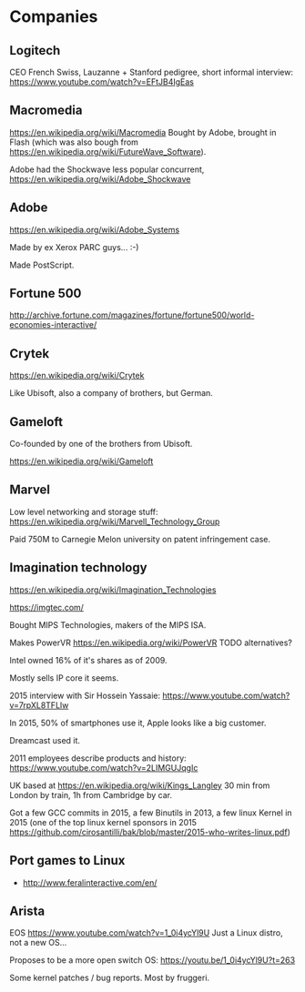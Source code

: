 # Companies

## Logitech

CEO French Swiss, Lauzanne + Stanford pedigree, short informal interview: <https://www.youtube.com/watch?v=EFtJB4IgEas>

## Macromedia

<https://en.wikipedia.org/wiki/Macromedia> Bought by Adobe, brought in Flash (which was also bough from <https://en.wikipedia.org/wiki/FutureWave_Software>).

Adobe had the Shockwave less popular concurrent, <https://en.wikipedia.org/wiki/Adobe_Shockwave>

## Adobe

<https://en.wikipedia.org/wiki/Adobe_Systems>

Made by ex Xerox PARC guys... :-)

Made PostScript.

## Fortune 500

<http://archive.fortune.com/magazines/fortune/fortune500/world-economies-interactive/>

## Crytek

<https://en.wikipedia.org/wiki/Crytek>

Like Ubisoft, also a company of brothers, but German.

## Gameloft

Co-founded by one of the brothers from Ubisoft.

<https://en.wikipedia.org/wiki/Gameloft>

## Marvel

Low level networking and storage stuff: <https://en.wikipedia.org/wiki/Marvell_Technology_Group>

Paid 750M to Carnegie Melon university on patent infringement case.

## Imagination technology

<https://en.wikipedia.org/wiki/Imagination_Technologies>

<https://imgtec.com/>

Bought MIPS Technologies, makers of the MIPS ISA.

Makes PowerVR <https://en.wikipedia.org/wiki/PowerVR> TODO alternatives?

Intel owned 16% of it's shares as of 2009.

Mostly sells IP core it seems.

2015 interview with Sir Hossein Yassaie: <https://www.youtube.com/watch?v=7rpXL8TFLlw>

In 2015, 50% of smartphones use it, Apple looks like a big customer.

Dreamcast used it.

2011 employees describe products and history: <https://www.youtube.com/watch?v=2LIMGUJqgIc>

UK based at <https://en.wikipedia.org/wiki/Kings_Langley> 30 min from London by train, 1h from Cambridge by car.

Got a few GCC commits in 2015, a few Binutils in 2013, a few linux Kernel in 2015 (one of the top linux kernel sponsors in 2015 <https://github.com/cirosantilli/bak/blob/master/2015-who-writes-linux.pdf>)

## Port games to Linux

- http://www.feralinteractive.com/en/

## Arista

EOS <https://www.youtube.com/watch?v=1_0i4ycYl9U> Just a Linux distro, not a new OS...

Proposes to be a more open switch OS: https://youtu.be/1_0i4ycYl9U?t=263

Some kernel patches / bug reports. Most by fruggeri.
